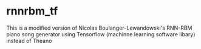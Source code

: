 # rnnrbm_tf
This is a modified version of Nicolas Boulanger-Lewandowski's RNN-RBM piano song generator using Tensorflow (machinne learning software libary) instead of Theano
